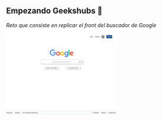 ## Empezando Geekshubs 🚀


_Reto que consiste en replicar el front del buscador de Google_


<img src="img/replicaGoogle.png" width="300">

